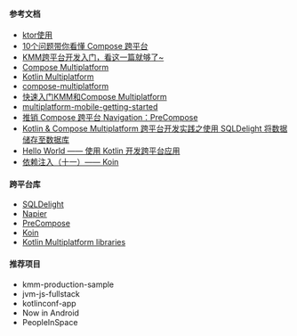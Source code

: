 #### 参考文档

+ [ktor使用](https://ktor.io/docs/creating-http-apis.html)
+ [10个问题带你看懂 Compose 跨平台](https://juejin.cn/post/7039698227397918756)
+ [KMM跨平台开发入门，看这一篇就够了~](https://juejin.cn/post/7157182977976303652)
+ [Compose Multiplatform](https://www.jetbrains.com/lp/compose-multiplatform/)
+ [Kotlin Multiplatform](https://kotlinlang.org/docs/multiplatform.html)
+ [compose-multiplatform](https://github.com/JetBrains/compose-multiplatform/)
+ [快速入门KMM和Compose Multiplatform](https://zhuanlan.zhihu.com/p/602992799)
+ [multiplatform-mobile-getting-started](https://kotlinlang.org/docs/multiplatform-mobile-getting-started.html#0)
+ [推销 Compose 跨平台 Navigation：PreCompose](https://juejin.cn/post/7122056172084920334)
+ [Kotlin & Compose Multiplatform 跨平台开发实践之使用 SQLDelight 将数据储存至数据库](https://juejin.cn/post/7217135786200825916#heading-8)
+ [Hello World —— 使用 Kotlin 开发跨平台应用](https://zhuanlan.zhihu.com/p/265524788)
+ [依赖注入（十一）—— Koin](https://juejin.cn/post/7158436630783590407#heading-8)

#### 跨平台库

+ [SQLDelight](https://cashapp.github.io/sqldelight/2.0.0-alpha05/)
+ [Napier](https://github.com/AAkira/Napier/)
+ [PreCompose](https://github.com/Tlaster/PreCompose)
+ [Koin](https://github.com/InsertKoinIO/koin)
+ [Kotlin Multiplatform libraries](http://libs.kmp.icerock.dev/)

#### 推荐项目
+ kmm-production-sample
+ jvm-js-fullstack
+ kotlinconf-app
+ Now in Android
+ PeopleInSpace

